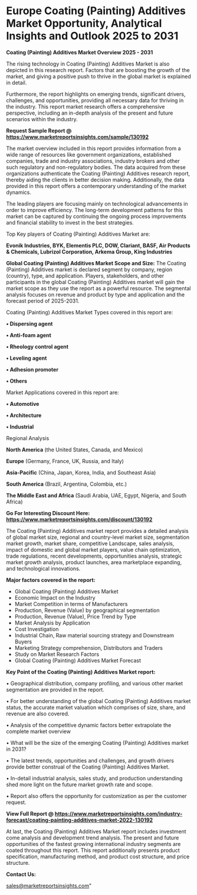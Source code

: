 # Europe Coating (Painting) Additives Market Opportunity, Analytical Insights and Outlook 2025 to 2031

<Strong> Coating (Painting) Additives Market Overview 2025 - 2031</strong>

The rising technology in Coating (Painting) Additives Market is also depicted in this research report. Factors that are boosting the growth of the market, and giving a positive push to thrive in the global market is explained in detail.

Furthermore, the report highlights on emerging trends, significant drivers, challenges, and opportunities, providing all necessary data for thriving in the industry. This report market research offers a comprehensive perspective, including an in-depth analysis of the present and future scenarios within the industry.

<strong>Request Sample Report @ <a href=https://www.marketreportsinsights.com/sample/130192>https://www.marketreportsinsights.com/sample/130192</a></strong>

The market overview included in this report provides information from a wide range of resources like government organizations, established companies, trade and industry associations, industry brokers and other such regulatory and non-regulatory bodies. The data acquired from these organizations authenticate the Coating (Painting) Additives research report, thereby aiding the clients in better decision making. Additionally, the data provided in this report offers a contemporary understanding of the market dynamics.

The leading players are focusing mainly on technological advancements in order to improve efficiency. The long-term development patterns for this market can be captured by continuing the ongoing process improvements and financial stability to invest in the best strategies.

Top Key players of Coating (Painting) Additives Market are:

<strong>Evonik Industries, BYK, Elementis PLC, DOW, Clariant, BASF, Air Products & Chemicals, Lubrizol Corporation, Arkema Group, King Industries</strong>

<strong><b>Global Coating (Painting) Additives Market Scope and Size:</b></strong>
The Coating (Painting) Additives market is declared segment by company, region (country), type, and application. Players, stakeholders, and other participants in the global Coating (Painting) Additives market will gain the market scope as they use the report as a powerful resource. The segmental analysis focuses on revenue and product by type and application and the forecast period of 2025-2031.

Coating (Painting) Additives Market Types covered in this report are:

<strong>• Dispersing agent

• Anti-foam agent

• Rheology control agent

• Leveling agent

• Adhesion promoter

• Others</strong>

Market Applications covered in this report are:

<strong>• Automotive

• Architecture

• Industrial</strong> 

Regional Analysis

<strong>North America</strong> (the United States, Canada, and Mexico)

<strong>Europe</strong> (Germany, France, UK, Russia, and Italy)

<strong>Asia-Pacific</strong> (China, Japan, Korea, India, and Southeast Asia)

<strong>South America</strong> (Brazil, Argentina, Colombia, etc.)

<strong>The Middle East and Africa</strong> (Saudi Arabia, UAE, Egypt, Nigeria, and South Africa)

<strong>Go For Interesting Discount Here: <a href=https://www.marketreportsinsights.com/discount/130192>https://www.marketreportsinsights.com/discount/130192</a></strong>

The Coating (Painting) Additives market report provides a detailed analysis of global market size, regional and country-level market size, segmentation market growth, market share, competitive Landscape, sales analysis, impact of domestic and global market players, value chain optimization, trade regulations, recent developments, opportunities analysis, strategic market growth analysis, product launches, area marketplace expanding, and technological innovations.

<strong><b>Major factors covered in the report:</b></strong>
<ul>
  <li>Global Coating (Painting) Additives Market </li>
  <li>Economic Impact on the Industry</li>
  <li>Market Competition in terms of Manufacturers</li>
  <li>Production, Revenue (Value) by geographical segmentation</li>
  <li>Production, Revenue (Value), Price Trend by Type</li>
  <li>Market Analysis by Application</li>
  <li>Cost Investigation</li>
  <li>Industrial Chain, Raw material sourcing strategy and Downstream Buyers</li>
  <li>Marketing Strategy comprehension, Distributors and Traders</li>
  <li>Study on Market Research Factors</li>
  <li>Global Coating (Painting) Additives Market Forecast</li>
</ul>

<strong><b>Key Point of the Coating (Painting) Additives Market report:</b></strong>

• Geographical distribution, company profiling, and various other market segmentation are provided in the report.

• For better understanding of the global Coating (Painting) Additives market status, the accurate market valuation which comprises of size, share, and revenue are also covered.

• Analysis of the competitive dynamic factors better extrapolate the complete market overview

• What will be the size of the emerging Coating (Painting) Additives market in 2031?

• The latest trends, opportunities and challenges, and growth drivers provide better construal of the Coating (Painting) Additives Market.

• In-detail industrial analysis, sales study, and production understanding shed more light on the future market growth rate and scope.

• Report also offers the opportunity for customization as per the customer request.

<strong><b>View Full Report @ <a href=https://www.marketreportsinsights.com/industry-forecast/coating-painting-additives-market-2022-130192>https://www.marketreportsinsights.com/industry-forecast/coating-painting-additives-market-2022-130192</a></b></strong>


At last, the Coating (Painting) Additives Market report includes investment come analysis and development trend analysis. The present and future opportunities of the fastest growing international industry segments are coated throughout this report. This report additionally presents product specification, manufacturing method, and product cost structure, and price structure.

<strong>Contact Us:</strong>

sales@marketreportsinsights.com"
